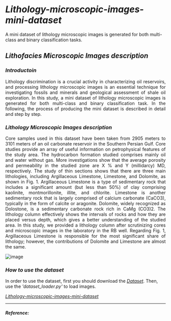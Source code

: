 # *Lithology-microscopic-images-mini-dataset*
A mini dataset of lithology microscopic images is generated for both multi-class and binary classification tasks.
## *Lithofacies Microscopic Images description*
### *Introductoin*
<div align='justify'>Lithology discrimination is a crucial activity in characterizing oil reservoirs, and processing lithology microscopic images is an essential technique for investigating fossils and minerals and geological assessment of shale oil exploration. In this study, a mini dataset of lithology microscopic images is generated for both multi-class and binary classification task. In the following, the process of producing the mini dataset is described in detail and step by step.</div>

### *Lithology Microscopic Images description*
<div align='justify'>Core samples used in this dataset have been taken from 2905 meters to 3101 meters of an oil carbonate reservoir in the Southern Persian Gulf. Core studies provide an array of useful information on petrophysical features of the study area. The hydrocarbon formation studied comprises mainly oil and water without gas. More investigations show that the average porosity and permeability in the studied zone are X % and Y (millidarcy) MD, respectively. The study of thin sections shows that there are three main lithologies, including Argillaceous Limestone, Limestone, and Dolomite, as shown in Fig. 1. Argillaceous Limestone is a type of sedimentary rock that includes a significant amount (but less than 50%) of clay comprising kaolinite, montmorillonite, illite, and chlorite. Limestone is another sedimentary rock that is largely comprised of calcium carbonate (CaCO3), typically in the form of calcite or aragonite. Dolomite, widely recognized as Dolostone, is a sedimentary carbonate rock rich in CaMg (CO3)2. The lithology column effectively shows the intervals of rocks and how they are placed versus depth, which gives a better understanding of the studied area. In this study, we provided a lithology column after scrutinizing cores and microscopic images in the laboratory in the RB well. Regarding Fig. 1, Argillaceous Limestone is responsible for the most significant share of lithology; however, the contributions of Dolomite and Limestone are almost the same.</div> 


![image](https://user-images.githubusercontent.com/92728743/184981639-1dbe1bd8-0a87-4691-adaa-51e3d7ab7529.png)

### *How to use the dataset*
In order to use the dataset, first you should download the [*Dataset*](https://drive.google.com/file/d/1fucjjqNdQ7gAiDVW7bZsf5n4EP6bIkCP/view?usp=sharing). Then, use the *'dataset_loader.py'* to load  images.  

[*Lithology-microscopic-images-mini-dataset*](https://drive.google.com/file/d/1fucjjqNdQ7gAiDVW7bZsf5n4EP6bIkCP/view?usp=sharing)

------------------------------------------------
#### *Reference:*
